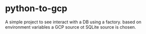 # python-to-gcp
A simple project to see interact with a DB using a factory. based on environment variables a GCP source ot SQLite source is chosen.
